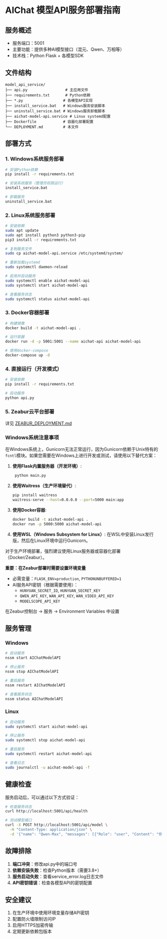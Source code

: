 # AIChat 模型API服务部署指南

## 服务概述
- 服务端口：5001
- 主要功能：提供多种AI模型接口（混元、Qwen、万相等）
- 技术栈：Python Flask + 各模型SDK

## 文件结构
```
model_api_service/
├── api.py                 # 主应用文件
├── requirements.txt       # Python依赖
├── *.py                  # 各模型API实现
├── install_service.bat   # Windows服务安装脚本
├── uninstall_service.bat # Windows服务卸载脚本
├── aichat-model-api.service # Linux systemd配置
├── Dockerfile            # 容器化部署配置
└── DEPLOYMENT.md         # 本文件
```

## 部署方式

### 1. Windows系统服务部署
```bash
# 安装Python依赖
pip install -r requirements.txt

# 安装系统服务（管理员权限运行）
install_service.bat

# 卸载服务
uninstall_service.bat
```

### 2. Linux系统服务部署
```bash
# 安装依赖
sudo apt update
sudo apt install python3 python3-pip
pip3 install -r requirements.txt

# 复制服务文件
sudo cp aichat-model-api.service /etc/systemd/system/

# 重新加载systemd
sudo systemctl daemon-reload

# 启用并启动服务
sudo systemctl enable aichat-model-api
sudo systemctl start aichat-model-api

# 查看服务状态
sudo systemctl status aichat-model-api
```

### 3. Docker容器部署
```bash
# 构建镜像
docker build -t aichat-model-api .

# 运行容器
docker run -d -p 5001:5001 --name aichat-api aichat-model-api

# 使用docker-compose
docker-compose up -d
```

### 4. 直接运行（开发模式）
```bash
# 安装依赖
pip install -r requirements.txt

# 启动服务
python api.py
```

### 5. Zeabur云平台部署
详见 [ZEABUR_DEPLOYMENT.md](./ZEABUR_DEPLOYMENT.md)

### Windows系统注意事项

在Windows系统上，Gunicorn无法正常运行，因为Gunicorn依赖于Unix特有的`fcntl`模块。如果您需要在Windows上进行开发或测试，请使用以下替代方案：

1. **使用Flask内置服务器（开发环境）**:
   ```bash
    python main.py
    ```
 
 2. **使用Waitress（生产环境替代）**:
    ```bash
    pip install waitress
    waitress-serve --host=0.0.0.0 --port=5000 main:app
    ```
 
 3. **使用Docker容器**:
    ```bash
    docker build -t aichat-model-api .
    docker run -p 5000:5000 aichat-model-api
    ```

4. **使用WSL（Windows Subsystem for Linux）**:
   在WSL中安装Linux发行版，然后在Linux环境中运行Gunicorn。

对于生产环境部署，强烈建议使用Linux服务器或容器化部署（Docker/Zeabur）。

**重要：在Zeabur部署时需要设置环境变量**
- 必需变量：`FLASK_ENV=production`, `PYTHONUNBUFFERED=1`
- AI服务API密钥（根据需要使用）：
  - `HUNYUAN_SECRET_ID`, `HUNYUAN_SECRET_KEY`
  - `QWEN_API_KEY`, `WAN_API_KEY`, `WAN_VIDEO_API_KEY`
  - `MODELSCOPE_API_KEY`

在Zeabur控制台 -> 服务 -> Environment Variables 中设置

## 服务管理

### Windows
```bash
# 启动服务
nssm start AIChatModelAPI

# 停止服务
nssm stop AIChatModelAPI

# 重启服务
nssm restart AIChatModelAPI

# 查看服务状态
nssm status AIChatModelAPI
```

### Linux
```bash
# 启动服务
sudo systemctl start aichat-model-api

# 停止服务
sudo systemctl stop aichat-model-api

# 重启服务
sudo systemctl restart aichat-model-api

# 查看日志
sudo journalctl -u aichat-model-api -f
```

## 健康检查
服务启动后，可以通过以下方式验证：
```bash
# 检查服务状态
curl http://localhost:5001/api/health

# 测试模型接口
curl -X POST http://localhost:5001/api/model \
  -H "Content-Type: application/json" \
  -d '{"name": "Qwen-Max", "messages": [{"Role": "user", "Content": "你好"}]}'
```

## 故障排除

1. **端口冲突**：修改api.py中的端口号
2. **依赖安装失败**：检查Python版本（需要3.8+）
3. **服务启动失败**：查看service_error.log日志文件
4. **API密钥错误**：检查各模型API的密钥配置

## 安全建议

1. 在生产环境中使用环境变量存储API密钥
2. 配置防火墙限制访问IP
3. 启用HTTPS加密传输
4. 定期更新依赖包版本